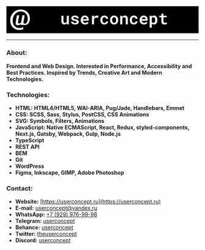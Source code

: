 <a href="https://userconcept.ru" rel="noopener noreferrer nofollow">
    <img src="https://raw.githubusercontent.com/userconcept/userconcept/main/assets/userconcept-readme__logo_main.svg" alt="Userconcept logo">
</a>

---

### About:

**Frontend and Web Design. Interested in Performance, Accessibility and Best Practices. Inspired by Trends, Creative Art and Modern Technologies.**

### Technologies:

* **HTML: HTML4/HTML5, WAI-ARIA, Pug/Jade, Handlebars, Emmet**
* **CSS: SCSS, Sass, Stylus, PostCSS, CSS Animations**
* **SVG: Symbols, Filters, Animations**
* **JavaScript: Native ECMAScript, React, Redux, styled-components, Next.js, Gatsby, Webpack, Gulp, Node.js**
* **TypeScript**
* **REST API**
* **BEM**
* **Git**
* **WordPress**
* **Figma, Inkscape, GIMP, Adobe Photoshop**

### Contact:

* **Website:** [https://userconcept.ru](https://userconcept.ru)
* **E-mail:** [userconcept@yandex.ru](mailto:userconcept@yandex.ru)
* **WhatsApp:** [+7 (929) 976-99-98](https://wa.me/79299769998)
* **Telegram:** [userconcept](https://t.me/userconcept)
* **Behance:** [userconcept](https://www.behance.net/userconcept)
* **Twitter:** [theuserconcept](https://twitter.com/theuserconcept)
* **Discord:** [userconcept](https://discord.gg/RCRwebCKHa)
